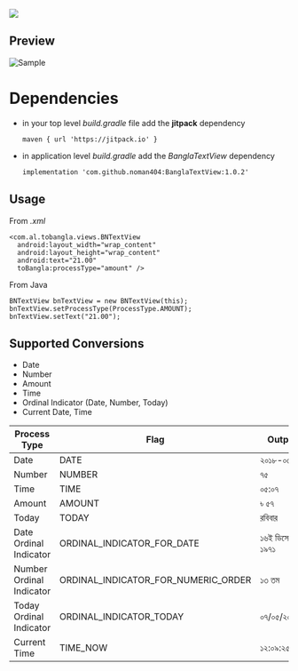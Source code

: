 [![](https://jitpack.io/v/noman404/BanglaTextView.svg)](https://jitpack.io/#noman404/BanglaTextView)

## **Preview**
![Sample](https://github.com/noman404/BanglaTextView/blob/master/snap/snap1.png?raw=true)

# **Dependencies**

- in your top level *build.gradle* file add the **jitpack** dependency 

     `maven { url 'https://jitpack.io' }`
- in application level *build.gradle* add the *BanglaTextView* dependency
 
     `implementation 'com.github.noman404:BanglaTextView:1.0.2'`

## **Usage**

From *.xml*

    <com.al.tobangla.views.BNTextView  
      android:layout_width="wrap_content"  
      android:layout_height="wrap_content"  
      android:text="21.00"  
      toBangla:processType="amount" />
      
From Java

    BNTextView bnTextView = new BNTextView(this);  
    bnTextView.setProcessType(ProcessType.AMOUNT);  
    bnTextView.setText("21.00");

## **Supported Conversions**

 - Date 
 - Number
 - Amount
 - Time
 - Ordinal Indicator (Date, Number, Today)
 - Current Date, Time

|Process Type  | Flag | Output|
|--|--|--|
|Date | DATE |২০১৮-০৫-০৭|
|Number| NUMBER |৭৫|
|Time| TIME |০৫:০৭|
|Amount | AMOUNT |৳ ৫৭|
|Today | TODAY |রবিবার|
|Date Ordinal Indicator  | ORDINAL\_INDICATOR\_FOR_DATE |১৬ই ডিসেম্বর, ১৯৭১|
|Number Ordinal Indicator  |ORDINAL\_INDICATOR\_FOR\_NUMERIC\_ORDER  |১৩ তম|
|Today Ordinal Indicator  | ORDINAL\_INDICATOR\_TODAY |০৭/০৫/২০১৮|
|Current Time | TIME_NOW |১২:০৯:২৫|
